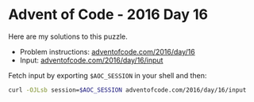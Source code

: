 # Advent of Code - 2016 Day 16
Here are my solutions to this puzzle.

* Problem instructions: [adventofcode.com/2016/day/16](https://adventofcode.com/2016/day/16)
* Input: [adventofcode.com/2016/day/16/input](https://adventofcode.com/2016/day/16/input)

Fetch input by exporting `$AOC_SESSION` in your shell and then:
```bash
curl -OJLsb session=$AOC_SESSION adventofcode.com/2016/day/16/input
```
